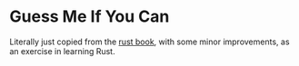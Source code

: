 # Guess Me If You Can

Literally just copied from the [rust book](https://doc.rust-lang.org/book/ch02-00-guessing-game-tutorial.html), with some minor improvements, as an exercise in learning Rust.